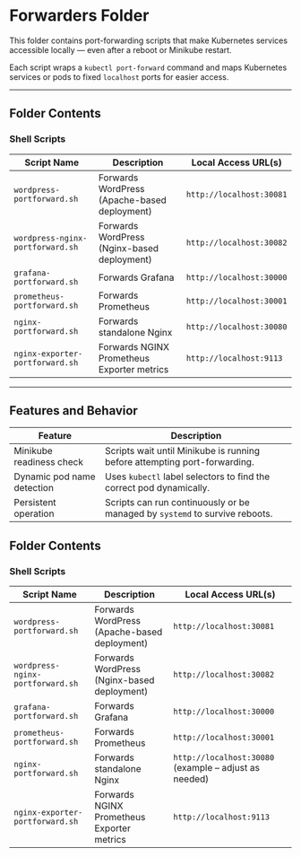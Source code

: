 # Forwarders Folder

This folder contains port-forwarding scripts that make Kubernetes services accessible locally — even after a reboot or Minikube restart.

Each script wraps a `kubectl port-forward` command and maps Kubernetes services or pods to fixed `localhost` ports for easier access.

---

## Folder Contents

### Shell Scripts

| Script Name                        | Description                                        | Local Access URL(s)                             |
|-----------------------------------|----------------------------------------------------|--------------------------------------------------|
| `wordpress-portforward.sh`        | Forwards WordPress (Apache-based deployment)       | `http://localhost:30081`                         |
| `wordpress-nginx-portforward.sh`  | Forwards WordPress (Nginx-based deployment)        | `http://localhost:30082`                         |
| `grafana-portforward.sh`          | Forwards Grafana                                   | `http://localhost:30000`                         |
| `prometheus-portforward.sh`       | Forwards Prometheus                                | `http://localhost:30001`                         |
| `nginx-portforward.sh`            | Forwards standalone Nginx                          | `http://localhost:30080`                         |
| `nginx-exporter-portforward.sh`   | Forwards NGINX Prometheus Exporter metrics         | `http://localhost:9113`                          |

---

## Features and Behavior

| Feature                                 | Description                                                                 |
|----------------------------------------|-----------------------------------------------------------------------------|
| Minikube readiness check               | Scripts wait until Minikube is running before attempting port-forwarding.  |
| Dynamic pod name detection             | Uses `kubectl` label selectors to find the correct pod dynamically.        |
| Persistent operation                   | Scripts can run continuously or be managed by `systemd` to survive reboots. |

## Folder Contents

### Shell Scripts

| Script Name                        | Description                                        | Local Access URL(s)                             |
|-----------------------------------|----------------------------------------------------|--------------------------------------------------|
| `wordpress-portforward.sh`        | Forwards WordPress (Apache-based deployment)       | `http://localhost:30081`                         |
| `wordpress-nginx-portforward.sh`  | Forwards WordPress (Nginx-based deployment)        | `http://localhost:30082`                         |
| `grafana-portforward.sh`          | Forwards Grafana                                   | `http://localhost:30000`                         |
| `prometheus-portforward.sh`       | Forwards Prometheus                                | `http://localhost:30001`                         |
| `nginx-portforward.sh`            | Forwards standalone Nginx                          | `http://localhost:30080` (example – adjust as needed) |
| `nginx-exporter-portforward.sh`   | Forwards NGINX Prometheus Exporter metrics         | `http://localhost:9113`                          |
